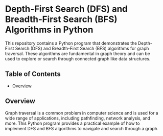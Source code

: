 # Depth-First Search (DFS) and Breadth-First Search (BFS) Algorithms in Python

This repository contains a Python program that demonstrates the Depth-First Search (DFS) and Breadth-First Search (BFS) algorithms for graph traversal. These algorithms are fundamental in graph theory and can be used to explore or search through connected graph like data structures.


## Table of Contents

- [Overview](#overview)

## Overview

Graph traversal is a common problem in computer science and is used for a wide range of applications, including pathfinding, network analysis, and more. This Python program provides a practical example of how to implement DFS and BFS algorithms to navigate and search through a graph.
